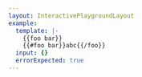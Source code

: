 ```yaml
---
layout: InteractivePlaygroundLayout
example:
  template: |-
    {{foo bar}}
    {{#foo bar}}abc{{/foo}}
  input: {}
  errorExpected: true
---
```

